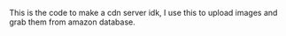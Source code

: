 This is the code to make a cdn server idk, I use this to upload images and grab them from amazon database.
